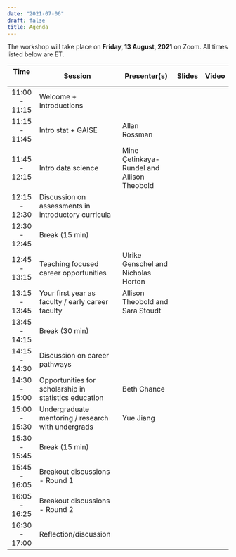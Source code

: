 ```yaml
---
date: "2021-07-06"
draft: false
title: Agenda
---
```


The workshop will take place on **Friday, 13 August, 2021** on Zoom. All times listed below are ET.

| Time &nbsp;&nbsp;&nbsp;&nbsp;&nbsp;&nbsp;| Session                           | Presenter(s) | Slides   | Video       |
|:-------------------:|-----------------------------------|--------------|----------|-------------|
| 11:00 - 11:15         | Welcome + Introductions           |  |  |  |
| 11:15 - 11:45         | Intro stat + GAISE                | Allan Rossman  |  |  |
| 11:45 - 12:15         | Intro data science                | Mine Çetinkaya-Rundel and Allison Theobold |  |  |
| 12:15 - 12:30         | Discussion on assessments in introductory curricula  |  |  |  |
| 12:30 - 12:45         | Break (15 min)                    |  |  |  |
| 12:45 - 13:15         | Teaching focused career opportunities | Ulrike Genschel and Nicholas Horton  |  |  |
| 13:15 - 13:45         | Your first year as faculty / early career faculty | Allison Theobold  and Sara Stoudt  |  |  |
| 13:45 - 14:15         | Break (30 min)                    |  |  |  |
| 14:15 - 14:30         | Discussion on career pathways     |  |  |  |
| 14:30 - 15:00         | Opportunities for scholarship in statistics education  | Beth Chance  |  |  |
| 15:00 - 15:30         | Undergraduate mentoring / research with undergrads  | Yue Jiang |  |  |
| 15:30 - 15:45         | Break (15 min)                    |  |  |  |
| 15:45 - 16:05         | Breakout discussions - Round 1    |  |  |  |
| 16:05 - 16:25         | Breakout discussions - Round 2    |  |  |  |
| 16:30 - 17:00         | Reflection/discussion             |  |  |  |